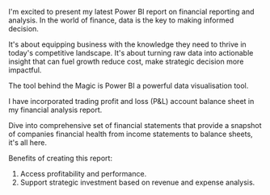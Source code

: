 I'm excited to present my latest Power BI report on financial reporting and analysis. In the world of finance, data is the key to making informed decision.

It's about equipping business with the knowledge they need to thrive in today's competitive landscape. It's about turning raw data into actionable insight that can fuel growth reduce cost, make strategic decision more impactful.

The tool behind the Magic is Power BI a powerful data visualisation tool.

I have incorporated trading profit and loss (P&L) account balance sheet in my financial analysis report.

Dive into comprehensive set of financial statements that provide a snapshot of companies financial health from income statements to balance sheets, it's all here.

Benefits of creating this report:
1. Access profitability and performance.
2. Support strategic investment based on revenue and expense analysis.
